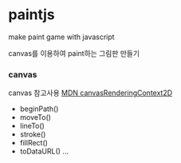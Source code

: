 # paintjs
make paint game with javascript


canvas를 이용하여 paint하는 그림판 만들기

### canvas
canvas 참고사용
[MDN canvasRenderingContext2D](https://developer.mozilla.org/ko/docs/Web/API/CanvasRenderingContext2D)

- beginPath()
- moveTo()
- lineTo()
- stroke()
- fillRect()
- toDataURL()
...

